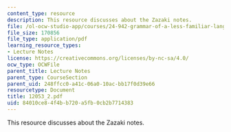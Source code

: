 ```yaml
---
content_type: resource
description: This resource discusses about the Zazaki notes.
file: /ol-ocw-studio-app/courses/24-942-grammar-of-a-less-familiar-language-spring-2003/84010ce84f4bb720a5fb0cb2b7714383_12053_2.pdf
file_size: 170856
file_type: application/pdf
learning_resource_types:
- Lecture Notes
license: https://creativecommons.org/licenses/by-nc-sa/4.0/
ocw_type: OCWFile
parent_title: Lecture Notes
parent_type: CourseSection
parent_uid: 248ffcc0-a41c-06a0-10ac-bb17f0d39e66
resourcetype: Document
title: 12053_2.pdf
uid: 84010ce8-4f4b-b720-a5fb-0cb2b7714383
---
```

This resource discusses about the Zazaki notes.